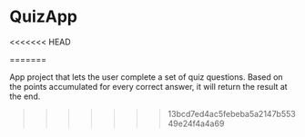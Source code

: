 # QuizApp
<<<<<<< HEAD
 
=======

App project that lets the user complete a set of quiz questions. Based on the points accumulated for every correct answer, it will return the result at the end.
>>>>>>> 13bcd7ed4ac5febeba5a2147b55349e24f4a4a69
